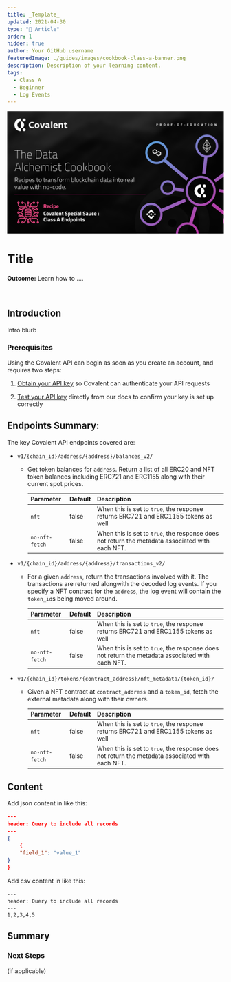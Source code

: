 ```yaml
---
title: _Template_
updated: 2021-04-30
type: "📝 Article"
order: 1
hidden: true
author: Your GitHub username
featuredImage: ./guides/images/cookbook-class-a-banner.png
description: Description of your learning content.
tags: 
  - Class A
  - Beginner
  - Log Events
---
```


![Image of your content banner](./guides/images/cookbook-class-a-banner.png)

# Title

<Aside>

**Outcome:** Learn how to ....

</Aside>

&nbsp;
## Introduction

Intro blurb

### Prerequisites

<Aside>

Using the Covalent API can begin as soon as you create an account, and requires two steps:

1. [Obtain your API key](https://www.covalenthq.com/platform/#/auth/register) so Covalent can authenticate your API requests

2. [Test your API key](https://www.covalenthq.com/docs/api/) directly from our docs to confirm your key is set up correctly

</Aside>

## Endpoints Summary:

The key Covalent API endpoints covered are:

<Definitions>

- `v1/{chain_id}/address/{address}/balances_v2/`
  - Get token balances for `address`. Return a list of all ERC20 and NFT token balances including ERC721 and ERC1155 along with their current spot prices.

    <TableWrap>

    Parameter|Default|Description
    ---|---|---
    |`nft`|false|When this is set to `true`, the response returns ERC721 and ERC1155 tokens as well|
    |`no-nft-fetch`|false|When this is set to `true`, the response does not return the metadata associated with each NFT.|

    </TableWrap>

- `v1/{chain_id}/address/{address}/transactions_v2/`
  - For a given `address`, return the transactions involved with it. The transactions are returned alongwith the decoded log events. If you specify a NFT contract for the `address`, the log event will contain the `token_id`s being moved around.

    <TableWrap>

    Parameter|Default|Description
    ---|---|---
    |`nft`|false|When this is set to `true`, the response returns ERC721 and ERC1155 tokens as well|
    |`no-nft-fetch`|false|When this is set to `true`, the response does not return the metadata associated with each NFT.|

    </TableWrap>
  
- `v1/{chain_id}/tokens/{contract_address}/nft_metadata/{token_id}/`
  - Given a NFT contract at `contract_address` and a `token_id`, fetch the external metadata along with their owners.

    <TableWrap>

    Parameter|Default|Description
    ---|---|---
    |`nft`|false|When this is set to `true`, the response returns ERC721 and ERC1155 tokens as well|
    |`no-nft-fetch`|false|When this is set to `true`, the response does not return the metadata associated with each NFT.|

    </TableWrap>

</Definitions>

## Content

Add json content in like this:

```json
---
header: Query to include all records
---
{
    {
    "field_1": "value_1"
}
}
```

Add csv content in like this:

```csv
---
header: Query to include all records
---
1,2,3,4,5
```


## Summary

### Next Steps
(if applicable)
